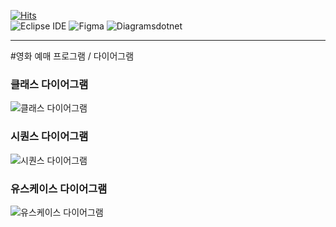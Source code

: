 [![Hits](https://hits.seeyoufarm.com/api/count/incr/badge.svg?url=https%3A%2F%2Fgithub.com%2Fgjbae1212%2Fhit-counter&count_bg=%23A4C6DE&title_bg=%23274259&icon=&icon_color=%23020715&title=hits&edge_flat=false)](https://hits.seeyoufarm.com)
<br>
![Eclipse IDE](https://img.shields.io/badge/Eclipse%20IDE-2C2255.svg?&style=for-the-badge&logo=Eclipse%20IDE&logoColor=white)
![Figma](https://img.shields.io/badge/figma-F24E1E.svg?&style=for-the-badge&logo=Eclipse%20IDE&logoColor=white)
![Diagramsdotnet](https://img.shields.io/badge/diagramsdotnet-#F08705.svg?&style=for-the-badge&logo=Eclipse%20IDE&logoColor=white)
<hr>
#영화 예매 프로그램 / 다이어그램

### 클래스 다이어그램
![클래스 다이어그램](https://github.com/DongKyuRyu/Movie/assets/139706868/47a7cf9a-1a7e-4f69-9c75-840c6d47372c)

### 시퀀스 다이어그램
![시퀀스 다이어그램](https://github.com/DongKyuRyu/Movie/assets/103491329/f7ab1d3c-dc24-48e3-ad27-4b8b42ff3dbd)

### 유스케이스 다이어그램
![유스케이스 다이어그램](https://github.com/DongKyuRyu/Movie/assets/139706868/63161a1a-e391-4f1a-9617-1a6ea5c61899)
